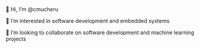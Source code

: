 👋 Hi, I’m @cmucheru

👀 I’m interested in software development and embedded systems

💞️ I’m looking to collaborate on software development and machine learning projects

<!---
cmucheru/cmucheru is a ✨ special ✨ repository because its `README.md` (this file) appears on your GitHub profile.
You can click the P
